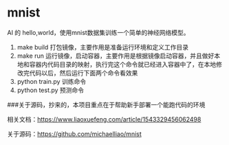 <!--
 * @Author: chenjuan
 * @Version: V1.0
 * @Date: 2024-05-24 11:40:57
 * @Description: 
-->
# mnist
AI 的 hello,world，使用mnist数据集训练一个简单的神经网络模型。

1. make build 打包镜像，主要作用是准备运行环境和定义工作目录
2. make run 运行镜像，启动容器，主要作用是根据镜像启动容器，并且做好本地和容器内代码目录的映射，执行完这个命令就已经进入容器中了，在本地修改完代码以后，然后运行下面两个命令看效果
3. python train.py 训练命令
4. python test.py 预测命令


###关于源码，抄来的，本项目重点在于帮助新手部署一个能跑代码的环境

相关文档：https://www.liaoxuefeng.com/article/1543329456062498

关于源码：https://github.com/michaelliao/mnist